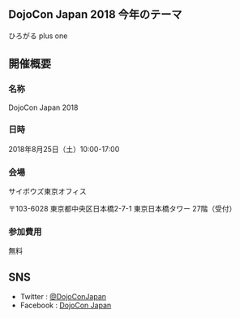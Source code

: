 
## DojoCon Japan 2018 今年のテーマ

ひろがる plus one


## 開催概要

### 名称

DojoCon Japan 2018

### 日時

2018年8月25日（土）10:00-17:00

### 会場

サイボウズ東京オフィス

〒103-6028
東京都中央区日本橋2-7-1 東京日本橋タワー 27階（受付）

### 参加費用

無料


## SNS

- Twitter : [@DojoConJapan](https://twitter.com/DojoConJapan)
- Facebook : [DojoCon Japan](https://www.facebook.com/dojoconjapan/)
